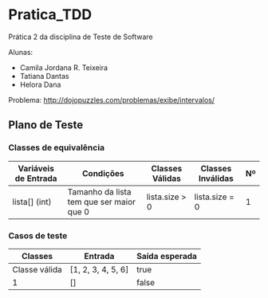 # Pratica_TDD

Prática 2 da disciplina de Teste de Software 

Alunas:
- Camila Jordana R. Teixeira
- Tatiana Dantas
- Helora Dana

Problema: http://dojopuzzles.com/problemas/exibe/intervalos/

## Plano de Teste

### Classes de equivalência
| Variáveis de Entrada | Condições | Classes Válidas | Classes Inválidas | Nº
| --- | --- | --- | --- | --- |
| lista[] (int) | Tamanho da lista tem que ser maior que 0 | lista.size > 0 | lista.size = 0 | 1 |


### Casos de teste
| Classes | Entrada | Saída esperada | 
| --- | --- | --- | 
| Classe válida | [1, 2, 3, 4, 5, 6] | true |
| 1 | [] | false |

